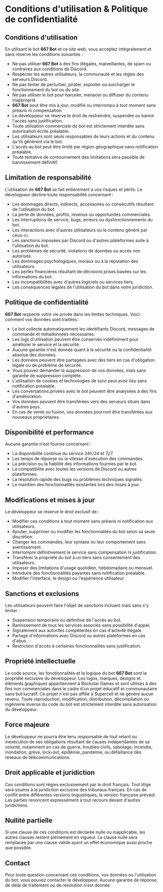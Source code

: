 # Conditions d'utilisation & Politique de confidentialité

## Conditions d'utilisation

En utilisant le bot **667 Bot** et ce site web, vous acceptez intégralement et sans réserve les conditions suivantes :

- Ne pas utiliser **667 Bot** à des fins illégales, malveillantes, de spam ou contraires aux conditions de Discord.
- Respecter les autres utilisateurs, la communauté et les règles des serveurs Discord.
- Ne pas tenter de perturber, pirater, exploiter ou surcharger le fonctionnement du bot ou du site.
- Ne pas utiliser le bot pour harceler, menacer ou diffuser du contenu inapproprié.
- **667 Bot** peut être mis à jour, modifié ou interrompu à tout moment sans préavis ni compensation.
- Le développeur se réserve le droit de restreindre, suspendre ou bannir l'accès sans justification.
- Toute utilisation commerciale du bot est strictement interdite sans autorisation écrite préalable.
- Les utilisateurs sont seuls responsables de leurs actions et du contenu qu'ils génèrent via le bot.
- L'accès au bot peut être limité par région géographique sans notification préalable.
- Toute tentative de contournement des limitations sera passible de bannissement définitif.

## Limitation de responsabilité

L'utilisation de **667 Bot** se fait entièrement à vos risques et périls. Le développeur décline toute responsabilité concernant :

- Les dommages directs, indirects, accessoires ou consécutifs résultant de l'utilisation du bot.
- La perte de données, profits, revenus ou opportunités commerciales.
- Les interruptions de service, bugs, erreurs ou dysfonctionnements du bot.
- Les interactions avec d'autres utilisateurs ou le contenu généré par ceux-ci.
- Les sanctions imposées par Discord ou d'autres plateformes suite à l'utilisation du bot.
- Les problèmes de sécurité, violations de données ou accès non autorisés.
- Les dommages psychologiques, moraux ou à la réputation des utilisateurs.
- Les pertes financières résultant de décisions prises basées sur les informations du bot.
- Les incompatibilités avec d'autres logiciels ou services tiers.
- Les conséquences légales de l'utilisation du bot dans votre juridiction.

## Politique de confidentialité

**667 Bot** respecte votre vie privée dans les limites techniques. Voici comment vos données sont traitées :

- Le bot collecte automatiquement les identifiants Discord, messages de commande et métadonnées nécessaires.
- Les logs d'utilisation peuvent être conservés indéfiniment pour améliorer le service et la sécurité.
- Aucune garantie n'est donnée quant à la sécurité ou la confidentialité absolue des données.
- Les données peuvent être partagées avec des tiers en cas d'obligation légale ou de problème de sécurité.
- Vous pouvez demander la suppression de vos données, mais sans garantie de suppression complète.
- L'utilisation de cookies et technologies de suivi peut avoir lieu sans notification préalable.
- Les conversations privées avec le bot peuvent être analysées à des fins d'amélioration.
- Vos données peuvent être transférées vers des serveurs situés dans d'autres pays.
- En cas de vente ou fusion, vos données pourront être transférées aux nouveaux propriétaires.

## Disponibilité et performance

Aucune garantie n'est fournie concernant :

- La disponibilité continue du service 24h/24 et 7j/7.
- Les temps de réponse ou la vitesse d'exécution des commandes.
- La précision ou la fiabilité des informations fournies par le bot.
- La compatibilité avec toutes les versions de Discord ou autres plateformes.
- La résolution rapide des bugs ou problèmes techniques signalés.
- Le maintien des fonctionnalités existantes lors des mises à jour.

## Modifications et mises à jour

Le développeur se réserve le droit exclusif de :

- Modifier ces conditions à tout moment sans préavis ni notification aux utilisateurs.
- Ajouter, supprimer ou modifier les fonctionnalités du bot selon sa seule discrétion.
- Changer les commandes, leur syntaxe ou leur comportement sans avertissement.
- Interrompre définitivement le service sans compensation ni justification.
- Transférer la propriété du bot à un tiers sans consentement des utilisateurs.
- Imposer des limitations d'usage quotidien, hebdomadaire ou mensuel.
- Introduire des fonctionnalités payantes sans notification préalable.
- Modifier l'interface, le design ou l'expérience utilisateur.

## Sanctions et exclusions

Les utilisateurs peuvent faire l'objet de sanctions incluant mais sans s'y limiter :

- Suspension temporaire ou définitive de l'accès au bot.
- Bannissement de tous les services associés sans possibilité d'appel.
- Signalement aux autorités compétentes en cas d'activité illégale.
- Partage d'informations avec Discord ou autres plateformes en cas d'abus.
- Restriction d'accès à certaines fonctionnalités sans justification.

## Propriété intellectuelle

Le code source, les fonctionnalités et la logique du bot **667 Bot** sont la propriété exclusive du développeur. Les logos, marques, designs et éléments graphiques appartiennent à Rockstar Games et sont utilisés à des fins non commerciales dans le cadre d'un projet éducatif et communautaire sans but lucratif. Ce projet n'est pas affilié à Supercell et ne génère aucun revenu. Toute reproduction, modification, distribution, décompilation ou ingénierie inverse du code du bot est strictement interdite sans autorisation du développeur.

## Force majeure

Le développeur ne pourra être tenu responsable de tout retard ou inexécution de ses obligations résultant de causes indépendantes de sa volonté, notamment en cas de guerre, troubles civils, sabotage, incendie, inondation, grève, lock-out, épidémie, pandémie, ou défaillance des réseaux de télécommunications.

## Droit applicable et juridiction

Ces conditions sont régies exclusivement par le droit français. Tout litige sera soumis à la juridiction exclusive des tribunaux français. En cas de conflit entre différentes versions linguistiques, la version française prévaut. Les parties renoncent expressément à tout recours devant d'autres juridictions.

## Nullité partielle

Si une clause de ces conditions est déclarée nulle ou inapplicable, les autres clauses restent pleinement en vigueur. La clause nulle sera remplacée par une clause valide ayant un effet économique aussi proche que possible.

## Contact

Pour toute question concernant ces conditions, vos données ou l'utilisation du bot, vous pouvez contacter le développeur. Aucune garantie de réponse, de délai de traitement ou de résolution n'est donnée.
